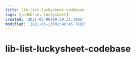 ```yaml
---
title: lib-list-luckysheet-codebase
tags: [codebase, luckysheet]
created: '2021-05-06T09:59:31.399Z'
modified: '2021-05-13T02:48:45.769Z'
---
```


# lib-list-luckysheet-codebase



